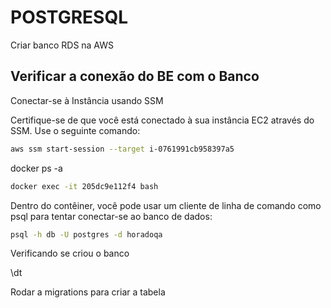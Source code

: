 # POSTGRESQL

Criar banco RDS na AWS



## Verificar a conexão do BE com o Banco

Conectar-se à Instância usando SSM

Certifique-se de que você está conectado à sua instância EC2 através do SSM. Use o seguinte comando:

```bash
aws ssm start-session --target i-0761991cb958397a5
```

docker ps -a

```bash
docker exec -it 205dc9e112f4 bash
```

Dentro do contêiner, você pode usar um cliente de linha de comando como psql para tentar conectar-se ao banco de dados:

```bash
psql -h db -U postgres -d horadoqa
```

Verificando se criou o banco

\dt

Rodar a migrations para criar a tabela


